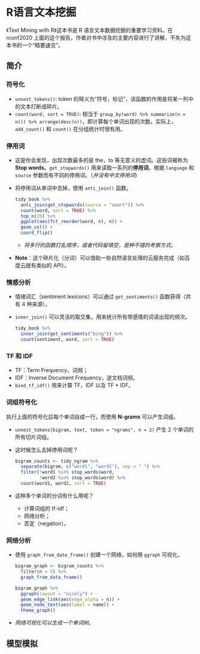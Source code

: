 # R语言文本挖掘

《Text Mining with R》这本书是 R 语言文本数据挖掘的重要学习资料。在 rconf2020 上面的这个报告，作者对书中涉及的主要内容进行了讲解，不失为这本书的一个“精要速览”。

## 简介

### 符号化

- `unnest_tokens()`: token 的释义为“符号，标记”，该函数的作用是将某一列中的文本打断成碎片。
- `count(word, sort = TRUE)`: 相当于 `group_by(word) %>% summarize(n = n()) %>% arrange(desc(n))`，即计算每个单词出现的次数。实际上，`add_count()` 和 `count()` 在分组统计时很有用。

### 停用词

- 这是你会发现，出现次数最多的是 the，to 等无意义的虚词。这些词被称为 **Stop words**。`get_stopwords()` 用来读取一系列的**停用词**，根据 `language` 和 `source` 参数而有不同的停用词。（*并没有中文停用词*）

- 将停用词从单词中去掉，使用 `anti_join()` 函数。

  ```R
  tidy_book %>%
    anti_join(get_stopwords(source = "smart")) %>%
    count(word, sort = TRUE) %>%
    top_n(20) %>%
    ggplot(aes(fct_reorder(word, n), n)) +  
    geom_col() +
    coord_flip()
  ```
  
  - *将多行的函数打乱顺序，或者代码留填空，是种不错的考察方式。*
  
- **Note**：这个碎片化（分词）可以借助一些自然语言处理的云服务完成（如百度云就有类似的 API）。

### 情感分析

- 情绪词汇（sentiment lexicons）可以通过 `get_sentiments()` 函数获得（共有 4 种来源）。

- `inner_join()` 可以灵活的取交集，用来统计所有带感情的词语出现的频次。

  ```R
  tidy_book %>%
    inner_join(get_sentiments("bing")) %>%
    count(sentiment, word, sort = TRUE)
  ```

### TF 和 IDF

- TF：Term Frequency，词频；
- IDF：Inverse Document Frequency，逆文档词频。
- `bind_tf_idf()` 用来计算 TF，IDF 以及 TF * IDF。

### 词组符号化

执行上面的符号化后每个单词自成一行，而使用 **N-grams** 可以产生词组。

- `unnest_tokens(bigram, text, token = "ngrams", n = 2)` 产生 2 个单词的所有切片词组。

- 这时候怎么去掉停用词呢？

  ```R
  bigram_counts <- tidy_ngram %>%
    separate(bigram, c("word1", "word2"), sep = " ") %>%
    filter(!word1 %in% stop_words$word,
           !word2 %in% stop_words$word) %>%
    count(word1, word2, sort = TRUE)
  ```

- 这种多个单词的分词有什么用呢？

  - 计算词组的 tf-idf；
  - 网络分析；
  - 否定（negation）。

### 网络分析

- 使用 `graph_from_date_frame()` 创建一个网络，如何用 `ggraph` 可视化。

  ```R
  bigram_graph <- bigram_counts %>%
    filter(n > 5) %>%
    graph_from_data_frame()
  
  bigram_graph %>%
    ggraph(layout = "nicely") +
    geom_edge_link(aes(edge_alpha = n)) +
    geom_node_text(aes(label = name)) +
    theme_graph()
  ```

- *网络可视化可以生成一个单词树*。

## 模型模拟